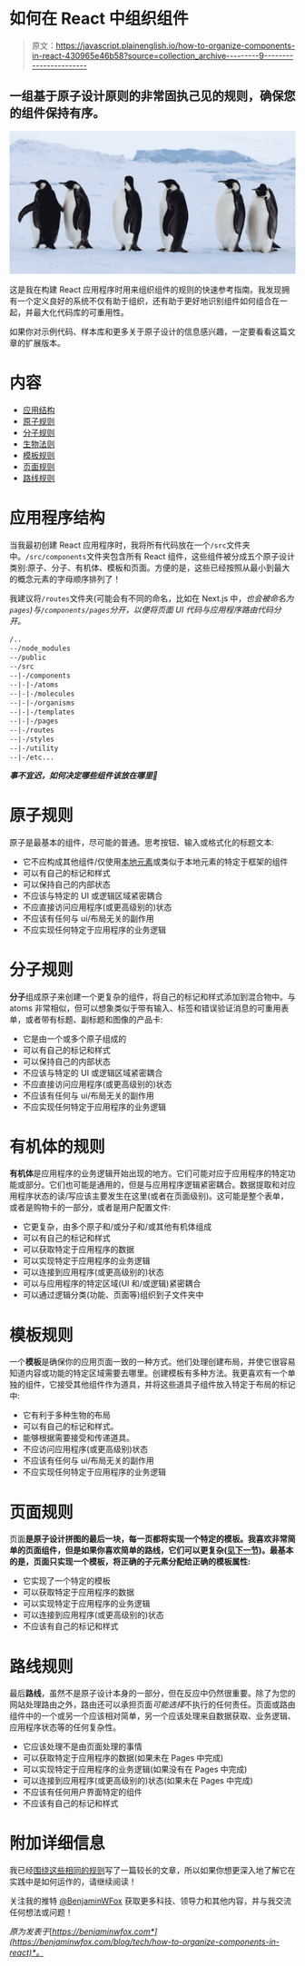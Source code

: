 # 如何在 React 中组织组件

> 原文：<https://javascript.plainenglish.io/how-to-organize-components-in-react-430965e46b58?source=collection_archive---------9----------------------->

## 一组基于原子设计原则的非常固执己见的规则，确保您的组件保持有序。

![](img/0683e182aa3fd53b326e1a4a9483ea46.png)

这是我在构建 React 应用程序时用来组织组件的规则的快速参考指南。我发现拥有一个定义良好的系统不仅有助于组织，还有助于更好地识别组件如何组合在一起，并最大化代码库的可重用性。

如果你对示例代码、样本库和更多关于原子设计的信息感兴趣，一定要看看这篇文章的扩展版本。

# 内容

*   [应用结构](#2ad7)
*   [原子规则](#257e)
*   [分子规则](#8d21)
*   [生物法则](#e8f5)
*   [模板规则](#e34c)
*   [页面规则](#bc37)
*   [路线规则](#10e3)

# 应用程序结构

当我最初创建 React 应用程序时，我将所有代码放在一个`/src`文件夹中。`/src/components`文件夹包含所有 React 组件，这些组件被分成五个原子设计类别:原子、分子、有机体、模板和页面。方便的是，这些已经按照从最小到最大的概念元素的字母顺序排列了！

我建议将`/routes`文件夹(可能会有不同的命名，比如在 Next.js 中，*也会被命名为`pages`)与`/components/pages`分开，以便将页面 UI 代码与应用程序路由代码分开。*

```
/..
--/node_modules
--/public
--/src
--|-/components
--|-|-/atoms
--|-|-/molecules
--|-|-/organisms
--|-|-/templates
--|-|-/pages
--|-/routes
--|-/styles
--|-/utility
--|-/etc...
```

***事不宜迟，如何决定哪些组件该放在哪里🤔***

# 原子规则

原子是最基本的组件，尽可能的普通。思考按钮、输入或格式化的标题文本:

*   它不应构成其他组件/仅使用[本地元素](https://developer.mozilla.org/en-US/docs/Web/HTML/Element)或类似于本地元素的特定于框架的组件
*   可以有自己的标记和样式
*   可以保持自己的内部状态
*   不应该与特定的 UI 或逻辑区域紧密耦合
*   不应直接访问应用程序(或更高级别的)状态
*   不应该有任何与 ui/布局无关的副作用
*   不应实现任何特定于应用程序的业务逻辑

# 分子规则

**分子**组成原子来创建一个更复杂的组件，将自己的标记和样式添加到混合物中。与 atoms 非常相似，但可以想象类似于带有输入、标签和错误验证消息的可重用表单，或者带有标题、副标题和图像的产品卡:

*   它是由一个或多个原子组成的
*   可以有自己的标记和样式
*   可以保持自己的内部状态
*   不应该与特定的 UI 或逻辑区域紧密耦合
*   不应直接访问应用程序(或更高级别的)状态
*   不应该有任何与 ui/布局无关的副作用
*   不应实现任何特定于应用程序的业务逻辑

# 有机体的规则

**有机体**是应用程序的业务逻辑开始出现的地方。它们可能对应于应用程序的特定功能或部分。它们也可能是通用的，但是与应用程序逻辑紧密耦合。数据提取和对应用程序状态的读/写应该主要发生在这里(或者在页面级别)。这可能是整个表单，或者是购物卡的一部分，或者是用户配置文件:

*   它更复杂，由多个原子和/或分子和/或其他有机体组成
*   可以有自己的标记和样式
*   可以获取特定于应用程序的数据
*   可以实现特定于应用程序的业务逻辑
*   可以连接到应用程序(或更高级别的)状态
*   可以与应用程序的特定区域(UI 和/或逻辑)紧密耦合
*   可以通过逻辑分类(功能、页面等)组织到子文件夹中

# 模板规则

一个**模板**是确保你的应用页面一致的一种方式。他们处理创建布局，并使它很容易知道内容或功能的特定区域需要去哪里。创建模板有多种方法。我更喜欢有一个单独的组件，它接受其他组件作为道具，并将这些道具子组件放入特定于布局的标记中:

*   它有利于多种生物的布局
*   可以有自己的标记和样式。
*   能够根据需要接受和传递道具。
*   不应访问应用程序(或更高级别)状态
*   不应该有任何与 ui/布局无关的副作用
*   不应实现任何特定于应用程序的业务逻辑

# 页面规则

页面**是原子设计拼图的最后一块，每一页都将实现一个特定的模板。我喜欢非常简单的页面组件，但是如果你喜欢简单的路线，它们可以更复杂([见下一节](#10e3))。最基本的是，页面只实现一个模板，将正确的子元素分配给正确的模板属性:**

*   它实现了一个特定的模板
*   可以获取特定于应用程序的数据
*   可以实现特定于应用程序的业务逻辑
*   可以连接到应用程序(或更高级别的)状态
*   不应该有自己的标记和样式

# 路线规则

最后**路线**，虽然不是原子设计本身的一部分，但在反应中仍然很重要。除了为您的网站处理路由之外，路由还可以承担页面*可能选择*不执行的任何责任。页面或路由组件中的一个或另一个应该相对简单，另一个应该处理来自数据获取、业务逻辑、应用程序状态等的任何复杂性。

*   它应该处理不是由页面处理的事情
*   可以获取特定于应用程序的数据(如果未在 Pages 中完成)
*   可以实现特定于应用程序的业务逻辑(如果没有在 Pages 中完成)
*   可以连接到应用程序(或更高级别的)状态(如果未在 Pages 中完成)
*   不应该有任何用户界面特定的组件
*   不应该有自己的标记和样式

# 附加详细信息

我已经[围绕这些相同的规则](https://benjaminwfox.medium.com/better-app-organization-with-atomic-design-for-developers-ce1eb4e82f11)写了一篇较长的文章，所以如果你想更深入地了解它在实践中是如何运作的，请继续阅读！

关注我的推特 [@BenjaminWFox](https://twitter.com/BenjaminWFox) 获取更多科技、领导力和其他内容，并与我交流任何想法或问题！

*原为发表于*[*https://benjaminwfox.com*](https://benjaminwfox.com/blog/tech/how-to-organize-components-in-react)*。*